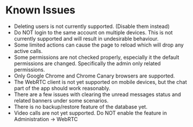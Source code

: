 # <a id="issues"></a>Known Issues

*   Deleting users is not currently supported. (Disable them instead)
*   Do NOT login to the same account on multiple devices. This is not currently supported and will result in undesirable behaviour.
*   Some limited actions can cause the page to reload which will drop any active calls.
*   Some permissions are not checked properly, especially it the default permissions are changed. Specifically the admin only related permissions.
*   Only Google Chrome and Chrome Canary browsers are supported.
*   The WebRTC client is not yet supported on mobile devices, but the chat part of the app should work reasonably.
*   There are a few issues with clearing the unread messages status and related banners under some scenarios.
*   There is no backup/restore feature of the database yet.
*   Video calls are not yet supported. Do NOT enable the feature in Administration -> WebRTC